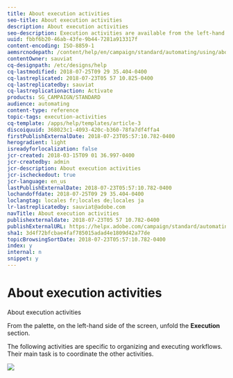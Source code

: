 ```yaml
---
title: About execution activities
seo-title: About execution activities
description: About execution activities
seo-description: Execution activities are available from the left-hand side of the screen.
uuid: fbbf6b20-46ab-43fe-9b44-7281a913317f
content-encoding: ISO-8859-1
aemsrcnodepath: /content/help/en/campaign/standard/automating/using/about-execution-activities
contentOwner: sauviat
cq-designpath: /etc/designs/help
cq-lastmodified: 2018-07-25T09 29 35.404-0400
cq-lastreplicated: 2018-07-23T05 57 10.825-0400
cq-lastreplicatedby: sauviat
cq-lastreplicationaction: Activate
products: SG_CAMPAIGN/STANDARD
audience: automating
content-type: reference
topic-tags: execution-activities
cq-template: /apps/help/templates/article-3
discoiquuid: 368023c1-4093-420c-b360-78fa7df4ffa4
firstPublishExternalDate: 2018-07-23T05:57:10.782-0400
herogradient: light
isreadyforlocalization: false
jcr-created: 2018-03-15T09 01 36.997-0400
jcr-createdby: admin
jcr-description: About execution activities
jcr-ischeckedout: true
jcr-language: en_us
lastPublishExternalDate: 2018-07-23T05:57:10.782-0400
lochandoffdate: 2018-07-25T09 29 35.404-0400
loclangtag: locales fr;locales de;locales ja
lr-lastreplicatedby: sauviat@adobe.com
navTitle: About execution activities
publishexternaldate: 2018-07-23T05 57 10.782-0400
publishExternalURL: https://helpx.adobe.com/campaign/standard/automating/using/about-execution-activities.html
sha1: 3d4f72bfcbae4faf785015adad4e1809d42a77de
topicBrowsingSortDate: 2018-07-23T05:57:10.782-0400
index: y
internal: n
snippet: y
---
```


# About execution activities

About execution activities

From the palette, on the left-hand side of the screen, unfold the **Execution** section.

The following activities are specific to organizing and executing workflows. Their main task is to coordinate the other activities. 

![](assets/wkf_execution_activities.png)


